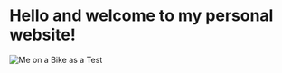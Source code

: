 # Hello and welcome to my personal website!
![Me on a Bike as a Test](https://alucutac-my.sharepoint.com/:i:/g/personal/pp_phylactou_edu_cut_ac_cy/EYHa7ElsL7xKrGTNWG88xqQBvKriG3wlbchzIT435g8WbQ?e=XCxRUF)
